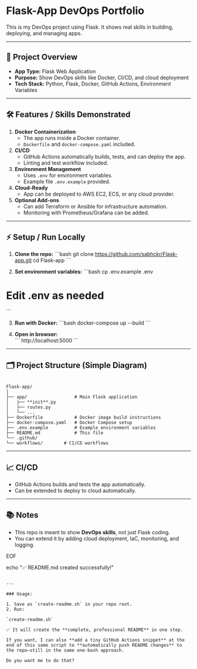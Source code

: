 # Flask-App DevOps Portfolio

This is my DevOps project using Flask. It shows real skills in building, deploying, and managing apps.

---

## 📌 Project Overview

- **App Type:** Flask Web Application  
- **Purpose:** Show DevOps skills like Docker, CI/CD, and cloud deployment  
- **Tech Stack:** Python, Flask, Docker, GitHub Actions, Environment Variables  

---

## 🛠 Features / Skills Demonstrated

1. **Docker Containerization**
   - The app runs inside a Docker container.
   - `Dockerfile` and `docker-compose.yaml` included.
2. **CI/CD**
   - GitHub Actions automatically builds, tests, and can deploy the app.
   - Linting and test workflow included.
3. **Environment Management**
   - Uses `.env` for environment variables.
   - Example file `.env.example` provided.
4. **Cloud-Ready**
   - App can be deployed to AWS EC2, ECS, or any cloud provider.
5. **Optional Add-ons**
   - Can add Terraform or Ansible for infrastructure automation.
   - Monitoring with Prometheus/Grafana can be added.

---

## ⚡ Setup / Run Locally

1. **Clone the repo:**
\`\`\`bash
git clone https://github.com/sabhckr/Flask-app.git
cd Flask-app
\`\`\`

2. **Set environment variables:**
\`\`\`bash
cp .env.example .env
# Edit .env as needed
\`\`\`

3. **Run with Docker:**
\`\`\`bash
docker-compose up --build
\`\`\`

4. **Open in browser:**  
\`\`\`
http://localhost:5000
\`\`\`

---

## 🗂 Project Structure (Simple Diagram)

```

Flask-app/
│
├── app/                  # Main Flask application
│   ├── **init**.py
│   ├── routes.py
│   └── ...
├── Dockerfile            # Docker image build instructions
├── docker-compose.yaml   # Docker Compose setup
├── .env.example          # Example environment variables
├── README.md             # This file
└── .github/
└── workflows/        # CI/CD workflows

```

---

## 📈 CI/CD

- GitHub Actions builds and tests the app automatically.  
- Can be extended to deploy to cloud automatically.

---

## 📚 Notes

- This repo is meant to show **DevOps skills**, not just Flask coding.  
- You can extend it by adding cloud deployment, IaC, monitoring, and logging.  

EOF

echo "✅ README.md created successfully!"
```

---

### Usage:

1. Save as `create-readme.sh` in your repo root.
2. Run:

`create-readme.sh`

✅ It will create the **complete, professional README** in one step.

If you want, I can also **add a tiny GitHub Actions snippet** at the end of this same script to **automatically push README changes** to the repo—still in the same one-bash approach.

Do you want me to do that?
